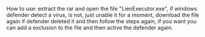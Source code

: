 How to use: extract the rar and open the file "LienExecutor.exe", if windows defender detect a virus, is not, just unable it for a moment, download the file again if defender deleted it and then follow the steps again, if you want you can add a exclusion to the file and then active the defender again.
